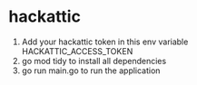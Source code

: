 # hackattic

1. Add your hackattic token in this env variable HACKATTIC_ACCESS_TOKEN
2. go mod tidy to install all dependencies
3. go run main.go to run the application